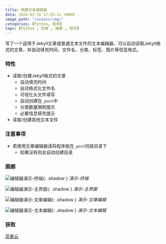 ```yaml
---
title: 紫藤文本编辑器
data: 2024-03-16 17:55:11 +0800
image_path: "/assets/img/"
categories: [Python, 程序]
tags: [Python , 文章 , 编辑 , 程序]
---
```


写了一个适用于Jekyll文章或普通文本文件的文本编辑器，可以自动读取Jekyll格式的文章，并自动填充时间、文件名、分类、标签、图片等信息格式。

### 特性

- 读取/创建Jekyll格式的文章
  - 自动填充时间
  - 自动格式化文件名
  - 可视化头文件填写
  - 自动创建在`_post`中
  - 分类数量限制提示
  - 必要信息填充提示
- 读取/创建其他文本文件

### 注意事项

- 若使用文章编辑器请将程序放在`_post`同级目录下
  - 如果没有则会自动创建目录

### 画廊

![编辑器演示-终端](https://pic.imgdb.cn/item/65f570aa9f345e8d03f7981f.png){: .shadow }
_演示-终端_

![编辑器演示-主界面](https://pic.imgdb.cn/item/65f570aa9f345e8d03f7990e.png){: .shadow }
_演示-主界面_

![编辑器演示-文章编辑](https://pic.imgdb.cn/item/65f570aa9f345e8d03f799d0.png){: .shadow }
_演示-文章编辑_

![编辑器演示-文本编辑](https://pic.imgdb.cn/item/65f570aa9f345e8d03f79ac8.png){: .shadow }
_演示-文本编辑_

### 获取

[蓝奏云](https://dachuziyi.lanzouq.com/iHka81rm16tc)
